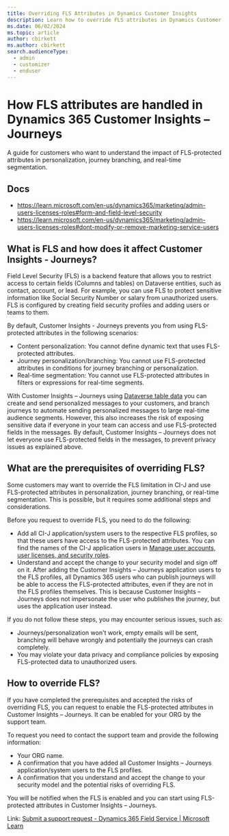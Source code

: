 ```yaml
---
title: Overriding FLS Attributes in Dynamics Customer Insights
description: Learn how to override FLS attributes in Dynamics Customer Insights - Journeys.
ms.date: 06/02/2024
ms.topic: article
author: cbirkett
ms.author: cbirkett
search.audienceType: 
  - admin
  - customizer
  - enduser
---
```


# How FLS attributes are handled in Dynamics 365 Customer Insights – Journeys

A guide for customers who want to understand the impact of FLS-protected attributes in personalization, journey branching, and real-time segmentation.

## Docs

- <https://learn.microsoft.com/en-us/dynamics365/marketing/admin-users-licenses-roles#form-and-field-level-security>
- <https://learn.microsoft.com/en-us/dynamics365/marketing/admin-users-licenses-roles#dont-modify-or-remove-marketing-service-users>  

## What is FLS and how does it affect Customer Insights - Journeys?

Field Level Security (FLS) is a backend feature that allows you to restrict access to certain fields (Columns and tables) on Dataverse entities, such as contact, account, or lead. For example, you can use FLS to protect sensitive information like Social Security Number or salary from unauthorized users. FLS is configured by creating field security profiles and adding users or teams to them.

By default, Customer Insights - Journeys prevents you from using FLS-protected attributes in the following scenarios:

- Content personalization: You cannot define dynamic text that uses FLS-protected attributes.
- Journey personalization/branching: You cannot use FLS-protected attributes in conditions for journey branching or personalization.
- Real-time segmentation: You cannot use FLS-protected attributes in filters or expressions for real-time segments.

With Customer Insights – Journeys using [Dataverse table data](https://learn.microsoft.com/en-us/power-apps/maker/data-platform/entity-overview) you can create and send personalized messages to your customers, and branch journeys to automate sending personalized messages to large real-time audience segments. However, this also increases the risk of exposing sensitive data if everyone in your team can access and use FLS-protected fields in the messages. By default, Customer Insights – Journeys does not let everyone use FLS-protected fields in the messages, to prevent privacy issues as explained above.

## What are the prerequisites of overriding FLS?

Some customers may want to override the FLS limitation in CI-J and use FLS-protected attributes in personalization, journey branching, or real-time segmentation. This is possible, but it requires some additional steps and considerations.

Before you request to override FLS, you need to do the following:

- Add all CI-J application/system users to the respective FLS profiles, so that these users have access to the FLS-protected attributes. You can find the names of the CI-J application users in [Manage user accounts, user licenses, and security roles](/dynamics365/customer-insights/journeys/admin-users-licenses-roles.md#form-and-field-level-security).
- Understand and accept the change to your security model and sign off on it. After adding the Customer Insights – Journeys application users to the FLS profiles, all Dynamics 365 users who can publish journeys will be able to access the FLS-protected attributes, even if they are not in the FLS profiles themselves. This is because Customer Insights – Journeys does not impersonate the user who publishes the journey, but uses the application user instead.  

If you do not follow these steps, you may encounter serious issues, such as:

- Journeys/personalization won't work, empty emails will be sent, branching will behave wrongly and potentially the journeys can crash completely.
- You may violate your data privacy and compliance policies by exposing FLS-protected data to unauthorized users.

## How to override FLS?

If you have completed the prerequisites and accepted the risks of overriding FLS, you can request to enable the FLS-protected attributes in Customer Insights – Journeys. It can be enabled for your ORG by the support team.

To request you need to contact the support team and provide the following information:

- Your ORG name.
- A confirmation that you have added all Customer Insights – Journeys application/system users to the FLS profiles.
- A confirmation that you understand and accept the change to your security model and the potential risks of overriding FLS.

You will be notified when the FLS is enabled and you can start using FLS-protected attributes in Customer Insights – Journeys.

Link: [Submit a support request - Dynamics 365 Field Service | Microsoft Learn](https://learn.microsoft.com/en-us/dynamics365/field-service/field-service-get-help)
